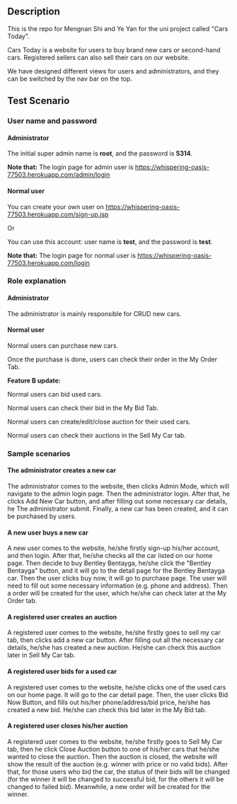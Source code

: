 ## Description
This is the repo for Mengnan Shi and Ye Yan for the uni project called "Cars Today".

Cars Today is a website for users to buy brand new cars or second-hand cars. Registered sellers can also sell their cars on our website.

We have designed different views for users and administrators, and they can be switched by the nav bar on the top.

## Test Scenario
### User name and password
#### Administrator
The initial super admin name is **root**, and the password is **5314**.

**Note that:**
The login page for admin user is https://whispering-oasis-77503.herokuapp.com/admin/login
#### Normal user
You can create your own user on https://whispering-oasis-77503.herokuapp.com/sign-up.jsp

Or

You can use this account: user name is **test**, and the password is **test**.

**Note that:**
The login page for normal user is https://whispering-oasis-77503.herokuapp.com/login

### Role explanation

#### Administrator
The administrator is mainly responsible for CRUD new cars.

#### Normal user
Normal users can purchase new cars.

Once the purchase is done, users can check their order in the My Order Tab.

**Feature B update:**

Normal users can bid used cars.

Normal users can check their bid in the My Bid Tab.

Normal users can create/edit/close auction for their used cars.

Normal users can check their auctions in the Sell My Car tab.

### Sample scenarios

#### The administrator creates a new car
The administrator comes to the website, then clicks Admin Mode, which will navigate to the admin login page. Then the administrator login.
After that, he clicks Add New Car button, and after filling out some necessary car details, he The administrator submit. Finally, a new car
has been created, and it can be purchased by users.

#### A new user buys a new car
A new user comes to the website, he/she firstly sign-up his/her account, and then login. After that, he/she checks all the car
listed on our home page. Then decide to buy Bentley Bentayga, he/she click the "Bentley Bentayga" button, and it will go to the detail page
for the Bentley Bentayga car. Then the user clicks buy now, it will go to purchase page. The user will need to fill out some necessary
information (e.g. phone and address). Then a order will be created for the user, which he/she can check later at the My Order tab.

#### A registered user creates an auction
A registered user comes to the website, he/she firstly goes to sell my car tab, then clicks add a new car button. After filling out all 
the necessary car details, he/she has created a new auction. He/she can check this auction later in Sell My Car tab.

#### A registered user bids for a used car
A registered user comes to the website, he/she clicks one of the used cars on our home page. It will go to the car detail page.
Then, the user clicks Bid Now Button, and fills out his/her phone/address/bid price, he/she has created a new bid. He/she can check this
bid later in the My Bid tab.

#### A registered user closes his/her auction
A registered user comes to the website, he/she firstly goes to Sell My Car tab, then he click Close Auction button to one of his/her cars
that he/she wanted to close the auction. Then the auction is closed, the website will show the result of the auction (e.g. winner with price or no valid bids).
After that, for those users who bid the car, the status of their bids will be changed (for the winner it will be changed to successful bid, for the others it will be changed to failed bid).
Meanwhile, a new order will be created for the winner.